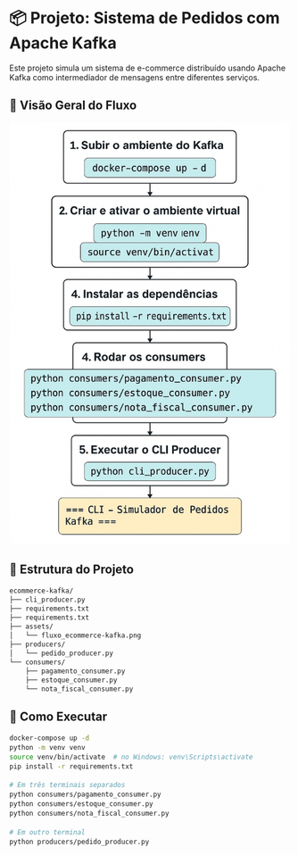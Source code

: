 # 📦 Projeto: Sistema de Pedidos com Apache Kafka

Este projeto simula um sistema de e-commerce distribuído usando Apache Kafka como intermediador de mensagens entre diferentes serviços.

## 📸 Visão Geral do Fluxo

![Fluxo de Kafka](assets\fluxo_ecommerce-kafka.png)

## 📂 Estrutura do Projeto

```
ecommerce-kafka/
├── cli_producer.py
├── requirements.txt
├── requirements.txt
├── assets/
│   └── fluxo_ecommerce-kafka.png
├── producers/
│   └── pedido_producer.py
└── consumers/
    ├── pagamento_consumer.py
    ├── estoque_consumer.py
    └── nota_fiscal_consumer.py
```

## 🚀 Como Executar

```bash
docker-compose up -d
python -m venv venv
source venv/bin/activate  # no Windows: venv\Scripts\activate
pip install -r requirements.txt

# Em três terminais separados
python consumers/pagamento_consumer.py
python consumers/estoque_consumer.py
python consumers/nota_fiscal_consumer.py

# Em outro terminal
python producers/pedido_producer.py
```
